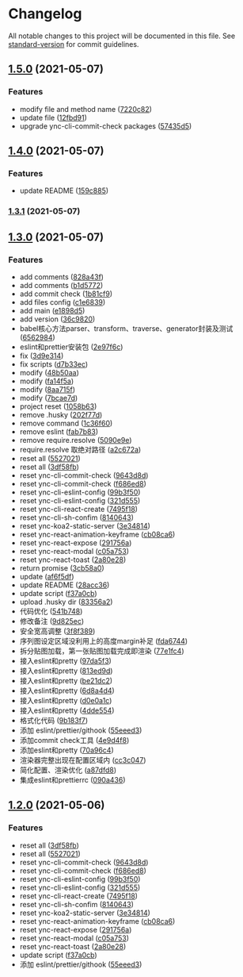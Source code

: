 # Changelog

All notable changes to this project will be documented in this file. See [standard-version](https://github.com/conventional-changelog/standard-version) for commit guidelines.

## [1.5.0](https://github.com/yunaichun/ync-lerna-packages/compare/v1.4.0...v1.5.0) (2021-05-07)


### Features

* modify file and method name ([7220c82](https://github.com/yunaichun/ync-lerna-packages/commit/7220c82566ad708ca51f83770ff7f00ded89187a))
* update file ([12fbd91](https://github.com/yunaichun/ync-lerna-packages/commit/12fbd91d440a08adbd3b2af1cbb6e04052eab4c8))
* upgrade ync-cli-commit-check packages ([57435d5](https://github.com/yunaichun/ync-lerna-packages/commit/57435d5b02ff806e4f56ef7470f1dd1dac5846f1))

## [1.4.0](https://github.com/yunaichun/ync-lerna-packages/compare/v1.3.1...v1.4.0) (2021-05-07)


### Features

* update README ([159c885](https://github.com/yunaichun/ync-lerna-packages/commit/159c88562bc3922a465ce4b4897051741b2c4ef4))

### [1.3.1](https://github.com/yunaichun/ync-lerna-packages/compare/v1.3.0...v1.3.1) (2021-05-07)

## [1.3.0](https://github.com/yunaichun/ync-lerna-packages/compare/v0.0.7...v1.3.0) (2021-05-07)


### Features

* add comments ([828a43f](https://github.com/yunaichun/ync-lerna-packages/commit/828a43f7aea954a76c154a0a300d9e9461a01fea))
* add comments ([b1d5772](https://github.com/yunaichun/ync-lerna-packages/commit/b1d5772a6cf6648b2c7780a3d8a55d07523e1265))
* add commit check ([1b81cf9](https://github.com/yunaichun/ync-lerna-packages/commit/1b81cf973e83cf0a37c5b064dcc3b27cf59b387a))
* add files config ([c1e6839](https://github.com/yunaichun/ync-lerna-packages/commit/c1e6839925e8c30087830ed9488db59c7a62cfdb))
* add main ([e1898d5](https://github.com/yunaichun/ync-lerna-packages/commit/e1898d52a0708bf5b2ae82956b90805625452766))
* add version ([36c9820](https://github.com/yunaichun/ync-lerna-packages/commit/36c98204104227bf4f12e9e76dfc4adba414acfa))
* babel核心方法parser、transform、traverse、generator封装及测试 ([6562984](https://github.com/yunaichun/ync-lerna-packages/commit/656298499a77d77ed9088d1151b9a5af9bfb5fc1))
* eslint和prettier安装包 ([2e97f6c](https://github.com/yunaichun/ync-lerna-packages/commit/2e97f6c82b1b46d841fa2eb7181af144f60665dd))
* fix ([3d9e314](https://github.com/yunaichun/ync-lerna-packages/commit/3d9e3142586c5f35a6fd4e7624498a071c31ebe3))
* fix scripts ([d7b33ec](https://github.com/yunaichun/ync-lerna-packages/commit/d7b33ec5da19b3de8ba2fc23bfeda12a703a8184))
* modify ([48b50aa](https://github.com/yunaichun/ync-lerna-packages/commit/48b50aaadee231cb3f38a38702cbb939c114c7da))
* modify ([fa14f5a](https://github.com/yunaichun/ync-lerna-packages/commit/fa14f5ab3a1d7d3bec6780b586636436fce213f5))
* modify ([8aa715f](https://github.com/yunaichun/ync-lerna-packages/commit/8aa715fe154385b00426ded15192b890701edec7))
* modify ([7bcae7d](https://github.com/yunaichun/ync-lerna-packages/commit/7bcae7d44824d6bf4a930a454dc7f7f0d29e0403))
* project reset ([1058b63](https://github.com/yunaichun/ync-lerna-packages/commit/1058b638fe5de3bc562f88bfa79454ab3eb2f37d))
* remove .husky ([202f77d](https://github.com/yunaichun/ync-lerna-packages/commit/202f77dac284015b11aa637496f1b7204ccde36b))
* remove command ([1c36f60](https://github.com/yunaichun/ync-lerna-packages/commit/1c36f601ec6c5c8d81db5482d81d48eae0993de7))
* remove eslint ([fab7b83](https://github.com/yunaichun/ync-lerna-packages/commit/fab7b838bc86b4a6bb60feeca3d3828c702348e2))
* remove require.resolve ([5090e9e](https://github.com/yunaichun/ync-lerna-packages/commit/5090e9e65d359de71c033fa6ec0c575275f91fd2))
* require.resolve 取绝对路径 ([a2c672a](https://github.com/yunaichun/ync-lerna-packages/commit/a2c672a3cfece47b2e83a51f3f5b9fed0dd2354a))
* reset all ([5527021](https://github.com/yunaichun/ync-lerna-packages/commit/552702138fcfe513366bda12b351695a452232d0))
* reset all ([3df58fb](https://github.com/yunaichun/ync-lerna-packages/commit/3df58fb20d24de2cc3fbe5b44a5e29bf293fa5df))
* reset ync-cli-commit-check ([9643d8d](https://github.com/yunaichun/ync-lerna-packages/commit/9643d8dd5777b31f12b1a74e6405b97845896bd9))
* reset ync-cli-commit-check ([f686ed8](https://github.com/yunaichun/ync-lerna-packages/commit/f686ed8562dbbab746907ef71afc90efca5e3918))
* reset ync-cli-eslint-config ([99b3f50](https://github.com/yunaichun/ync-lerna-packages/commit/99b3f5048de0bf5a33271b7706808999ba608ac8))
* reset ync-cli-eslint-config ([321d555](https://github.com/yunaichun/ync-lerna-packages/commit/321d555ff63c6d8aa4cb54ffa5f4e3510233024f))
* reset ync-cli-react-create ([7495f18](https://github.com/yunaichun/ync-lerna-packages/commit/7495f185194bbf1ed2f35e901443da85e2fb4c09))
* reset ync-cli-sh-confim ([8140643](https://github.com/yunaichun/ync-lerna-packages/commit/8140643e961b699725e1d7b6c2a6ace19cba0854))
* reset ync-koa2-static-server ([3e34814](https://github.com/yunaichun/ync-lerna-packages/commit/3e34814522057ca3e4900fad83f06a4dfe39b832))
* reset ync-react-animation-keyframe ([cb08ca6](https://github.com/yunaichun/ync-lerna-packages/commit/cb08ca6b794ccfdb84fc3a68e5fd12f5db266a74))
* reset ync-react-expose ([291756a](https://github.com/yunaichun/ync-lerna-packages/commit/291756afb8dbefd106d4aef6f62e7e08ca6ca694))
* reset ync-react-modal ([c05a753](https://github.com/yunaichun/ync-lerna-packages/commit/c05a753ec5d27ff432a4c62d7f40b570c135cb4b))
* reset ync-react-toast ([2a80e28](https://github.com/yunaichun/ync-lerna-packages/commit/2a80e2840cd26cec67f1125ca8b066bdbb0d0efc))
* return promise ([3cb58a0](https://github.com/yunaichun/ync-lerna-packages/commit/3cb58a0ef69e5559f7be3591f538cb2477e6b2c4))
* update ([af6f5df](https://github.com/yunaichun/ync-lerna-packages/commit/af6f5df14170175ca9e05d2a39ed6c3d3b719f03))
* update README ([28acc36](https://github.com/yunaichun/ync-lerna-packages/commit/28acc3679de63df1861d4fb704f5d277ba2a931b))
* update script ([f37a0cb](https://github.com/yunaichun/ync-lerna-packages/commit/f37a0cb229c3876e70823dfbec0aaa028de523e0))
* upload .husky dir ([83356a2](https://github.com/yunaichun/ync-lerna-packages/commit/83356a26b29b7daa0a87b56953397044c6eae3ac))
* 代码优化 ([541b748](https://github.com/yunaichun/ync-lerna-packages/commit/541b74896dcf74c1a10446c89411f47220b309cf))
* 修改备注 ([9d825ec](https://github.com/yunaichun/ync-lerna-packages/commit/9d825ec5d6868125e5685d3d31d2ff40d4f48b6b))
* 安全宽高调整 ([3f8f389](https://github.com/yunaichun/ync-lerna-packages/commit/3f8f38939a0ce23d9afd6b57dae14705b66dd466))
* 序列图设定区域没利用上的高度margin补足 ([fda6744](https://github.com/yunaichun/ync-lerna-packages/commit/fda6744bc8124161bacdc019fd39dceced64345a))
* 拆分贴图加载，第一张贴图加载完成即渲染 ([77e1fc4](https://github.com/yunaichun/ync-lerna-packages/commit/77e1fc457c42915df5ba3831502b9a74b6d91f27))
* 接入eslint和pretty ([97da5f3](https://github.com/yunaichun/ync-lerna-packages/commit/97da5f3bfe311767d68b19c87545941812a648af))
* 接入eslint和pretty ([813ed9d](https://github.com/yunaichun/ync-lerna-packages/commit/813ed9d87b78ee89253c1a7dfda8412df3cd1bd0))
* 接入eslint和pretty ([be21dc2](https://github.com/yunaichun/ync-lerna-packages/commit/be21dc2479b84e23a6c629aea8f5f4d0ce9a3fa7))
* 接入eslint和pretty ([6d8a4d4](https://github.com/yunaichun/ync-lerna-packages/commit/6d8a4d49b5ce4b1551b1aa03ebd4e31611e249d9))
* 接入eslint和pretty ([d0e0a1c](https://github.com/yunaichun/ync-lerna-packages/commit/d0e0a1c485a6d50bcacd4131b79a44922c85db82))
* 接入eslint和pretty ([4dde554](https://github.com/yunaichun/ync-lerna-packages/commit/4dde554dfb2f4be94a944ee817aaeda0f68d0161))
* 格式化代码 ([9b183f7](https://github.com/yunaichun/ync-lerna-packages/commit/9b183f77b4e695a0dc0c8a87abb16ce0760942b8))
* 添加 eslint/prettier/githook ([55eeed3](https://github.com/yunaichun/ync-lerna-packages/commit/55eeed3e7c81728463fa97fffea199e13cfd9840))
* 添加commit check工具 ([4e9d4f8](https://github.com/yunaichun/ync-lerna-packages/commit/4e9d4f8530b5df115205aa3f9e61c17b1615eb39))
* 添加eslint和pretty ([70a96c4](https://github.com/yunaichun/ync-lerna-packages/commit/70a96c495ccb434e629cd11320effb1aadb92878))
* 渲染器完整出现在配置区域内 ([cc3c047](https://github.com/yunaichun/ync-lerna-packages/commit/cc3c047e51c854eace3b7fc76f4b860be7ed9bb3))
* 简化配置、渲染优化 ([a87dfd8](https://github.com/yunaichun/ync-lerna-packages/commit/a87dfd886d210e4c8a0a187f79fc0f9deb62ae36))
* 集成eslint和prettierrc ([090a436](https://github.com/yunaichun/ync-lerna-packages/commit/090a436bf6a3b9c4dcc52b2f1c50a1d02c754436))

## [1.2.0](https://github.com/yunaichun/ync-lerna-packages/compare/v1.1.0...v1.2.0) (2021-05-06)


### Features

* reset all ([3df58fb](https://github.com/yunaichun/ync-lerna-packages/commit/3df58fb20d24de2cc3fbe5b44a5e29bf293fa5df))
* reset all ([5527021](https://github.com/yunaichun/ync-lerna-packages/commit/552702138fcfe513366bda12b351695a452232d0))
* reset ync-cli-commit-check ([9643d8d](https://github.com/yunaichun/ync-lerna-packages/commit/9643d8dd5777b31f12b1a74e6405b97845896bd9))
* reset ync-cli-commit-check ([f686ed8](https://github.com/yunaichun/ync-lerna-packages/commit/f686ed8562dbbab746907ef71afc90efca5e3918))
* reset ync-cli-eslint-config ([99b3f50](https://github.com/yunaichun/ync-lerna-packages/commit/99b3f5048de0bf5a33271b7706808999ba608ac8))
* reset ync-cli-eslint-config ([321d555](https://github.com/yunaichun/ync-lerna-packages/commit/321d555ff63c6d8aa4cb54ffa5f4e3510233024f))
* reset ync-cli-react-create ([7495f18](https://github.com/yunaichun/ync-lerna-packages/commit/7495f185194bbf1ed2f35e901443da85e2fb4c09))
* reset ync-cli-sh-confim ([8140643](https://github.com/yunaichun/ync-lerna-packages/commit/8140643e961b699725e1d7b6c2a6ace19cba0854))
* reset ync-koa2-static-server ([3e34814](https://github.com/yunaichun/ync-lerna-packages/commit/3e34814522057ca3e4900fad83f06a4dfe39b832))
* reset ync-react-animation-keyframe ([cb08ca6](https://github.com/yunaichun/ync-lerna-packages/commit/cb08ca6b794ccfdb84fc3a68e5fd12f5db266a74))
* reset ync-react-expose ([291756a](https://github.com/yunaichun/ync-lerna-packages/commit/291756afb8dbefd106d4aef6f62e7e08ca6ca694))
* reset ync-react-modal ([c05a753](https://github.com/yunaichun/ync-lerna-packages/commit/c05a753ec5d27ff432a4c62d7f40b570c135cb4b))
* reset ync-react-toast ([2a80e28](https://github.com/yunaichun/ync-lerna-packages/commit/2a80e2840cd26cec67f1125ca8b066bdbb0d0efc))
* update script ([f37a0cb](https://github.com/yunaichun/ync-lerna-packages/commit/f37a0cb229c3876e70823dfbec0aaa028de523e0))
* 添加 eslint/prettier/githook ([55eeed3](https://github.com/yunaichun/ync-lerna-packages/commit/55eeed3e7c81728463fa97fffea199e13cfd9840))
